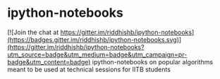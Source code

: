# ipython-notebooks

[![Join the chat at https://gitter.im/riddhishb/ipython-notebooks](https://badges.gitter.im/riddhishb/ipython-notebooks.svg)](https://gitter.im/riddhishb/ipython-notebooks?utm_source=badge&utm_medium=badge&utm_campaign=pr-badge&utm_content=badge)
ipython-notebooks on popular algorithms meant to be used at technical sessions for IITB students
